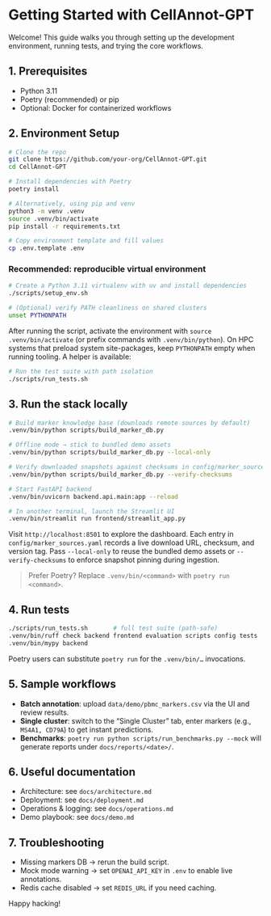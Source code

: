 # Getting Started with CellAnnot-GPT

Welcome! This guide walks you through setting up the development environment, running tests, and trying the core workflows.

## 1. Prerequisites
- Python 3.11
- Poetry (recommended) or pip
- Optional: Docker for containerized workflows

## 2. Environment Setup
```bash
# Clone the repo
git clone https://github.com/your-org/CellAnnot-GPT.git
cd CellAnnot-GPT

# Install dependencies with Poetry
poetry install

# Alternatively, using pip and venv
python3 -m venv .venv
source .venv/bin/activate
pip install -r requirements.txt

# Copy environment template and fill values
cp .env.template .env
```

### Recommended: reproducible virtual environment
```bash
# Create a Python 3.11 virtualenv with uv and install dependencies
./scripts/setup_env.sh

# (Optional) verify PATH cleanliness on shared clusters
unset PYTHONPATH
```
After running the script, activate the environment with `source .venv/bin/activate` (or prefix commands with `.venv/bin/python`). On HPC systems that preload system site-packages, keep `PYTHONPATH` empty when running tooling. A helper is available:
```bash
# Run the test suite with path isolation
./scripts/run_tests.sh
```

## 3. Run the stack locally
```bash
# Build marker knowledge base (downloads remote sources by default)
.venv/bin/python scripts/build_marker_db.py

# Offline mode → stick to bundled demo assets
.venv/bin/python scripts/build_marker_db.py --local-only

# Verify downloaded snapshots against checksums in config/marker_sources.yaml
.venv/bin/python scripts/build_marker_db.py --verify-checksums

# Start FastAPI backend
.venv/bin/uvicorn backend.api.main:app --reload

# In another terminal, launch the Streamlit UI
.venv/bin/streamlit run frontend/streamlit_app.py
```
Visit `http://localhost:8501` to explore the dashboard. Each entry in `config/marker_sources.yaml` records a live download URL, checksum, and version tag. Pass `--local-only` to reuse the bundled demo assets or `--verify-checksums` to enforce snapshot pinning during ingestion.
> Prefer Poetry? Replace `.venv/bin/<command>` with `poetry run <command>`.

## 4. Run tests
```bash
./scripts/run_tests.sh       # full test suite (path-safe)
.venv/bin/ruff check backend frontend evaluation scripts config tests
.venv/bin/mypy backend
```
Poetry users can substitute `poetry run` for the `.venv/bin/…` invocations.

## 5. Sample workflows
- **Batch annotation**: upload `data/demo/pbmc_markers.csv` via the UI and review results.
- **Single cluster**: switch to the “Single Cluster” tab, enter markers (e.g., `MS4A1, CD79A`) to get instant predictions.
- **Benchmarks**: `poetry run python scripts/run_benchmarks.py --mock` will generate reports under `docs/reports/<date>/`.

## 6. Useful documentation
- Architecture: see `docs/architecture.md`
- Deployment: see `docs/deployment.md`
- Operations & logging: see `docs/operations.md`
- Demo playbook: see `docs/demo.md`

## 7. Troubleshooting
- Missing markers DB → rerun the build script.
- Mock mode warning → set `OPENAI_API_KEY` in `.env` to enable live annotations.
- Redis cache disabled → set `REDIS_URL` if you need caching.

Happy hacking!
